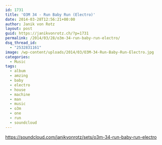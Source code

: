 ```yaml
---
id: 1731
title: 'O3M 34 - Run Baby Run (Electro)'
date: 2014-03-28T12:56:21+00:00
author: Janik von Rotz
layout: post
guid: https://janikvonrotz.ch/?p=1731
permalink: /2014/03/28/o3m-34-run-baby-run-electro/
dsq_thread_id:
  - "2532831161"
image: /wp-content/uploads/2014/03/O3M-34-Run-Baby-Run-Electro.jpg
categories:
  - Music
tags:
  - album
  - amzing
  - baby
  - electro
  - house
  - machine
  - man
  - music
  - o3m
  - one
  - run
  - soundcloud
---
```

https://soundcloud.com/janikvonrotz/sets/o3m-34-run-baby-run-electro